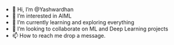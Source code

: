 - 👋 Hi, I’m @Yashwardhan
- 👀 I’m interested in AIML
- 🌱 I’m currently learning and exploring everything
- 💞️ I’m looking to collaborate on ML and Deep Learning projects
- 📫 How to reach me drop a message.

<!---
Yash19952503/Yash19952503 is a ✨ special ✨ repository because its `README.md` (this file) appears on your GitHub profile.
You can click the Preview link to take a look at your changes.
--->

